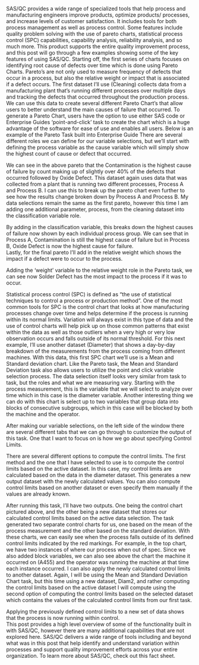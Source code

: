 SAS/QC provides a wide range of specialized tools that help process and manufacturing engineers improve products, optimize products/ processes, and increase levels of customer satisfaction. It includes tools for both process management as well as process control. Some features include quality problem solving with the use of pareto charts, statistical process control (SPC) capabilities, capability analysis, reliability analysis, and so much more. This product supports the entire quality improvement process, and this post will go through a few examples showing some of the key features of using SAS/QC.
Starting off, the first series of charts focuses on identifying root cause of defects over time which is done using Pareto Charts. Pareto’s are not only used to measure frequency of defects that occur in a process, but also the relative weight or impact that is associated if a defect occurs. The first dataset I’ll use (Cleaning) collects data from a manufacturing plant that’s running different processes over multiple days and tracking the defects that occurred throughout the production process. We can use this data to create several different Pareto Chart’s that allow users to better understand the main causes of failure that occurred. 
To generate a Pareto Chart, users have the option to use either SAS code or Enterprise Guides ‘point-and-click’ task to create the chart which is a huge advantage of the software for ease of use and enables all users. 
Below is an example of the Pareto Task built into Enterprise Guide There are several different roles we can define for our variable selections, but we’ll start with defining the process variable as the cause variable which will simply show the highest count of cause or defect that occurred. 
 



 

We can see in the above pareto that the Contamination is the highest cause of failure by count making up of slightly over 40% of the defects that occurred followed by Oxide Defect. 
This dataset again uses data that was collected from a plant that is running two different processes, Process A and Process B. I can use this to break up the pareto chart even further to see how the results change broken down by Process A and Process B. My data selections remain the same as the first pareto, however this time I am adding one additional parameter, process, from the cleaning dataset into the classification variable role. 
 

By adding in the classification variable, this breaks down the highest causes of failure now shown by each individual process group. We can see that in Process A, Contamination is still the highest cause of failure but in Process B, Oxide Defect is now the highest cause for failure.  
Lastly, for the final pareto I’ll add in the relative weight which shows the impact if a defect were to occur to the process. 
 


Adding the ‘weight’ variable to the relative weight role in the Pareto task, we can see now Solder Defect has the most impact to the process if it was to occur. 

Statistical process control (SPC) is defined as “the use of statistical techniques to control a process or production method”. One of the most common tools for SPC is the control chart that looks at how manufacturing processes change over time and helps determine if the process is running within its normal limits. Variation will always exist in this type of data and the use of control charts will help pick up on those common patterns that exist within the data as well as those outliers when a very high or very low observation occurs and falls outside of its normal threshold. For this next example, I’ll use another dataset (Diameter) that shows a day-by-day breakdown of the measurements from the process coming from different machines. 
With this data, this first SPC chart we’ll use is a Mean and Standard deviation chart. Like the Pareto task, the Mean and Standard Deviation task also allows users to utilize the point and click variable selection process. The data selection itself looks very similar from task to task, but the roles and what we are measuring vary. Starting with the process measurement, this is the variable that we will select to analyze over time which in this case is the diameter variable. Another interesting thing we can do with this chart is select up to two variables that group data into blocks of consecutive subgroups, which in this case will be blocked by both the machine and the operator.  


 

After making our variable selections, on the left side of the window there are several different tabs that we can go through to customize the output of this task. One that I want to focus on is how we go about specifying Control Limits. 
 
There are several different options to compute the control limits. The first method and the one that I have selected to use is to compute the control limits based on the active dataset. In this case, my control limits are calculated based on the data in the diameter dataset. This generates a new output dataset with the newly calculated values. You can also compute control limits based on another dataset or even specify them manually if the values are already known. 
 

After running this task, I’ll have two outputs. One being the control chart pictured above, and the other being a new dataset that stores our calculated control limits based on the active data selection. The task generated two separate control charts for us, one based on the mean of the process measurement and the other based on the standard deviation. With these charts, we can easily see when the process falls outside of its defined control limits indicated by the red markings. For example, in the top chart, we have two instances of where our process when out of spec. Since we also added block variables, we can also see above the chart the machine it occurred on (A455) and the operator was running the machine at that time each instance occurred. 
I can also apply the newly calculated control limits to another dataset. Again, I will be using the Mean and Standard Deviation Chart task, but this time using a new dataset, Diam2, and rather computing the control limits based on the active dataset I will compute using the second option of computing the control limits based on the selected dataset which contains the values of the calculated control limits from our first task. 


 
Applying the previously defined control limits to a new set of data shows that the process is now running within control.  
This post provides a high level overview of some of the functionality built in with SAS/QC, however there are many additional capabilities that are not explored here. SAS/QC delivers a wide range of tools including and beyond what was in this post that help identify and understand variation within processes and support quality improvement efforts across your entire organization. 
To learn more about SAS/QC, check out this fact sheet.








